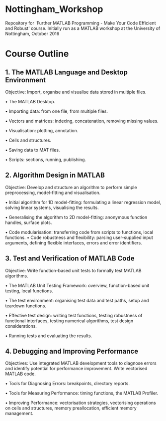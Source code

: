 # Nottingham_Workshop
Repository for 'Further MATLAB Programming - Make Your Code Efficient and Robust' course. Initially run as a MATLAB workshop at the University of Nottingham, October 2016

# Course Outline

## 1. The MATLAB Language and Desktop Environment 
Objective: Import, organise and visualise data stored in multiple files.

•	The MATLAB Desktop.

•	Importing data: from one file, from multiple files.
    
•	Vectors and matrices: indexing, concatenation, removing missing values.

•	Visualisation: plotting, annotation.

•	Cells and structures.

•	Saving data to MAT files.

•	Scripts: sections, running, publishing.

## 2. Algorithm Design in MATLAB
Objective: Develop and structure an algorithm to perform simple preprocessing, model-fitting and visualisation.

•	Initial algorithm for 1D model-fitting: formulating a linear regression model, solving linear systems, visualising the results.

•	Generalising the algorithm to 2D model-fitting: anonymous function handles, surface plots.

•	Code modularisation: transferring code from scripts to functions, local functions.
•	Code robustness and flexibility: parsing user-supplied input arguments, defining flexible interfaces, errors and error identifiers.
 
## 3.	Test and Verification of MATLAB Code
Objective: Write function-based unit tests to formally test MATLAB algorithms.

•	The MATLAB Unit Testing Framework: overview, function-based unit testing, local functions.

•	The test environment: organising test data and test paths, setup and teardown functions.

•	Effective test design: writing test functions, testing robustness of functional interfaces, testing numerical algorithms, test design considerations.

•	Running tests and evaluating the results.
 
## 4.	Debugging and Improving Performance
Objectives: Use integrated MATLAB development tools to diagnose errors and identify potential for performance improvement. Write vectorised MATLAB code.

•	Tools for Diagnosing Errors: breakpoints, directory reports.

•	Tools for Measuring Performance: timing functions, the MATLAB Profiler.

•	Improving Performance: vectorisation strategies, vectorising operations on cells and structures, memory preallocation, efficient memory management.

